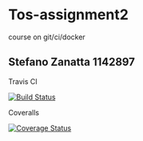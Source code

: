 # Tos-assignment2
course on git/ci/docker

## Stefano Zanatta 1142897

Travis CI

[![Build Status](https://travis-ci.org/sgt390/Tos-assignment2.svg?branch=develop)](https://travis-ci.org/sgt390/Tos-assignment2)


Coveralls


[![Coverage Status](https://coveralls.io/repos/github/sgt390/Tos-assignment2/badge.svg?branch=master)](https://coveralls.io/github/sgt390/Tos-assignment2?branch=master)

